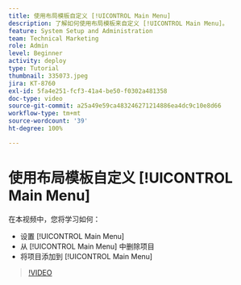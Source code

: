 ```yaml
---
title: 使用布局模板自定义 [!UICONTROL Main Menu]
description: 了解如何使用布局模板来自定义 [!UICONTROL Main Menu]。
feature: System Setup and Administration
team: Technical Marketing
role: Admin
level: Beginner
activity: deploy
type: Tutorial
thumbnail: 335073.jpeg
jira: KT-8760
exl-id: 5fa4e251-fcf3-41a4-be50-f0302a481358
doc-type: video
source-git-commit: a25a49e59ca483246271214886ea4dc9c10e8d66
workflow-type: tm+mt
source-wordcount: '39'
ht-degree: 100%

---
```


# 使用布局模板自定义 [!UICONTROL Main Menu]

在本视频中，您将学习如何：

* 设置 [!UICONTROL Main Menu]
* 从 [!UICONTROL Main Menu] 中删除项目
* 将项目添加到 [!UICONTROL Main Menu]


>[!VIDEO](https://video.tv.adobe.com/v/335073/?quality=12&learn=on)
